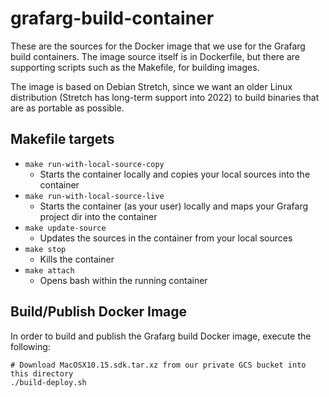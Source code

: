 # grafarg-build-container

These are the sources for the Docker image that we use for the Grafarg build containers. The image source itself
is in Dockerfile, but there are supporting scripts such as the Makefile, for building images.

The image is based on Debian Stretch, since we want an older Linux distribution (Stretch has long-term support into
2022) to build binaries that are as portable as possible.

## Makefile targets

- `make run-with-local-source-copy`
  - Starts the container locally and copies your local sources into the container
- `make run-with-local-source-live`
  - Starts the container (as your user) locally and maps your Grafarg project dir into the container
- `make update-source`
  - Updates the sources in the container from your local sources
- `make stop`
  - Kills the container
- `make attach`
  - Opens bash within the running container

## Build/Publish Docker Image
In order to build and publish the Grafarg build Docker image, execute the following:

```
# Download MacOSX10.15.sdk.tar.xz from our private GCS bucket into this directory
./build-deploy.sh
```

